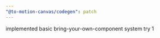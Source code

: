 ```yaml
---
"@to-motion-canvas/codegen": patch
---
```


implemented basic bring-your-own-component system try 1
